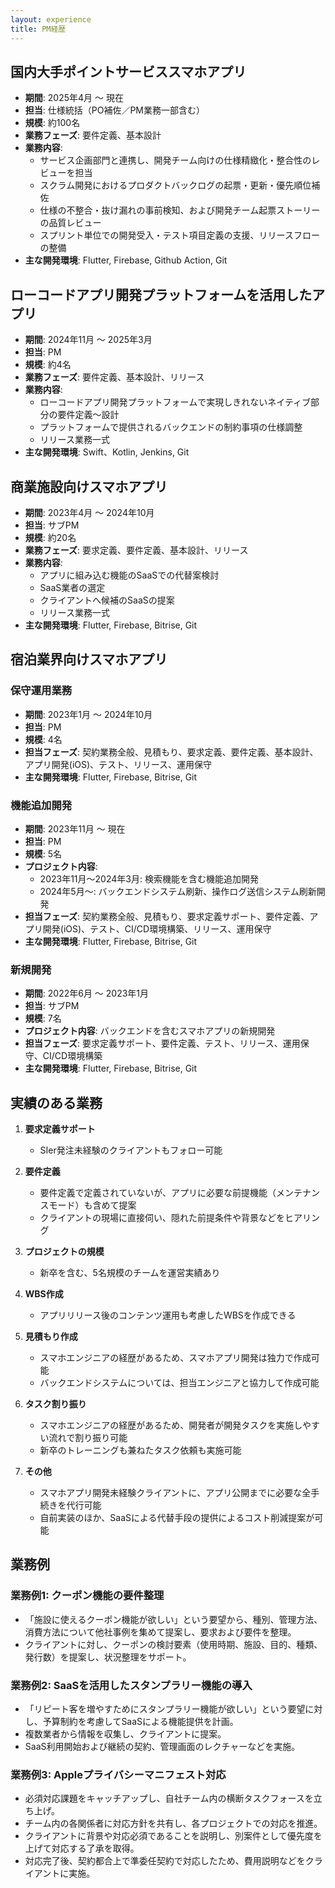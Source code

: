 ```yaml
---
layout: experience
title: PM経歴
---
```


## 国内大手ポイントサービススマホアプリ
- **期間**: 2025年4月 〜 現在
- **担当**: 仕様統括（PO補佐／PM業務一部含む）
- **規模**: 約100名
- **業務フェーズ**: 要件定義、基本設計
- **業務内容**:
  - サービス企画部門と連携し、開発チーム向けの仕様精緻化・整合性のレビューを担当
  - スクラム開発におけるプロダクトバックログの起票・更新・優先順位補佐
  - 仕様の不整合・抜け漏れの事前検知、および開発チーム起票ストーリーの品質レビュー
  - スプリント単位での開発受入・テスト項目定義の支援、リリースフローの整備
- **主な開発環境**: Flutter, Firebase, Github Action, Git

## ローコードアプリ開発プラットフォームを活用したアプリ
- **期間**: 2024年11月 〜 2025年3月
- **担当**: PM
- **規模**: 約4名
- **業務フェーズ**: 要件定義、基本設計、リリース
- **業務内容**:
  - ローコードアプリ開発プラットフォームで実現しきれないネイティブ部分の要件定義〜設計
  - プラットフォームで提供されるバックエンドの制約事項の仕様調整
  - リリース業務一式
- **主な開発環境**: Swift、Kotlin, Jenkins, Git


## 商業施設向けスマホアプリ
- **期間**: 2023年4月 〜 2024年10月
- **担当**: サブPM
- **規模**: 約20名
- **業務フェーズ**: 要求定義、要件定義、基本設計、リリース
- **業務内容**:
  - アプリに組み込む機能のSaaSでの代替案検討
  - SaaS業者の選定
  - クライアントへ候補のSaaSの提案
  - リリース業務一式
- **主な開発環境**: Flutter, Firebase, Bitrise, Git

## 宿泊業界向けスマホアプリ
### 保守運用業務
- **期間**: 2023年1月 〜 2024年10月
- **担当**: PM
- **規模**: 4名
- **担当フェーズ**: 契約業務全般、見積もり、要求定義、要件定義、基本設計、アプリ開発(iOS)、テスト、リリース、運用保守
- **主な開発環境**: Flutter, Firebase, Bitrise, Git

### 機能追加開発
- **期間**: 2023年11月 〜 現在
- **担当**: PM
- **規模**: 5名
- **プロジェクト内容**:
  - 2023年11月〜2024年3月: 検索機能を含む機能追加開発
  - 2024年5月〜: バックエンドシステム刷新、操作ログ送信システム刷新開発
- **担当フェーズ**: 契約業務全般、見積もり、要求定義サポート、要件定義、アプリ開発(iOS)、テスト、CI/CD環境構築、リリース、運用保守
- **主な開発環境**: Flutter, Firebase, Bitrise, Git

### 新規開発
- **期間**: 2022年6月 〜 2023年1月
- **担当**: サブPM
- **規模**: 7名
- **プロジェクト内容**: バックエンドを含むスマホアプリの新規開発
- **担当フェーズ**: 要求定義サポート、要件定義、テスト、リリース、運用保守、CI/CD環境構築
- **主な開発環境**: Flutter, Firebase, Bitrise, Git

## 実績のある業務

1. **要求定義サポート**
   - SIer発注未経験のクライアントもフォロー可能

2. **要件定義**
   - 要件定義で定義されていないが、アプリに必要な前提機能（メンテナンスモード）も含めて提案
   - クライアントの現場に直接伺い、隠れた前提条件や背景などをヒアリング

3. **プロジェクトの規模**
   - 新卒を含む、5名規模のチームを運営実績あり

4. **WBS作成**
   - アプリリリース後のコンテンツ運用も考慮したWBSを作成できる

5. **見積もり作成**
   - スマホエンジニアの経歴があるため、スマホアプリ開発は独力で作成可能
   - バックエンドシステムについては、担当エンジニアと協力して作成可能

6. **タスク割り振り**
   - スマホエンジニアの経歴があるため、開発者が開発タスクを実施しやすい流れで割り振り可能
   - 新卒のトレーニングも兼ねたタスク依頼も実施可能

7. **その他**
   - スマホアプリ開発未経験クライアントに、アプリ公開までに必要な全手続きを代行可能
   - 自前実装のほか、SaaSによる代替手段の提供によるコスト削減提案が可能

## 業務例

### 業務例1: クーポン機能の要件整理
- 「施設に使えるクーポン機能が欲しい」という要望から、種別、管理方法、消費方法について他社事例を集めて提案し、要求および要件を整理。
- クライアントに対し、クーポンの検討要素（使用時期、施設、目的、種類、発行数）を提案し、状況整理をサポート。

### 業務例2: SaaSを活用したスタンプラリー機能の導入
- 「リピート客を増やすためにスタンプラリー機能が欲しい」という要望に対し、予算制約を考慮してSaaSによる機能提供を計画。
- 複数業者から情報を収集し、クライアントに提案。
- SaaS利用開始および継続の契約、管理画面のレクチャーなどを実施。

### 業務例3: Appleプライバシーマニフェスト対応
- 必須対応課題をキャッチアップし、自社チーム内の横断タスクフォースを立ち上げ。
- チーム内の各関係者に対応方針を共有し、各プロジェクトでの対応を推進。
- クライアントに背景や対応必須であることを説明し、別案件として優先度を上げて対応する了承を取得。
- 対応完了後、契約都合上で準委任契約で対応したため、費用説明などをクライアントに実施。
